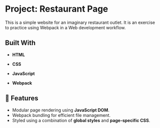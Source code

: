# Project: Restaurant Page
This is a simple website for an imaginary restaurant outlet. It is an exercise to practice using Webpack
in a Web development workflow.

## Built With

- **HTML**

- **CSS**

- **JavaScript**

- **Webpack**

## 🎯 Features
- Modular page rendering using **JavaScript DOM**.
- Webpack bundling for efficient file management.
- Styled using a combination of **global styles** and **page-specific CSS**.
